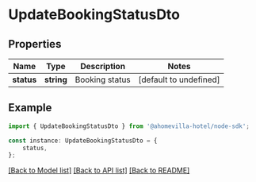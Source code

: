 # UpdateBookingStatusDto


## Properties

Name | Type | Description | Notes
------------ | ------------- | ------------- | -------------
**status** | **string** | Booking status | [default to undefined]

## Example

```typescript
import { UpdateBookingStatusDto } from '@ahomevilla-hotel/node-sdk';

const instance: UpdateBookingStatusDto = {
    status,
};
```

[[Back to Model list]](../README.md#documentation-for-models) [[Back to API list]](../README.md#documentation-for-api-endpoints) [[Back to README]](../README.md)
